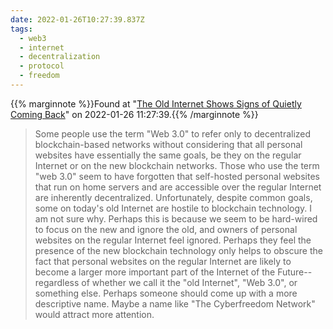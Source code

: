 ```yaml
---
date: 2022-01-26T10:27:39.837Z
tags:
  - web3
  - internet
  - decentralization
  - protocol
  - freedom
---
```

{{% marginnote %}}Found at "[The Old Internet Shows Signs of Quietly Coming Back](https://cheapskatesguide.org/articles/old-internet-coming-back.html)" on 2022-01-26 11:27:39.{{% /marginnote %}}

> Some people use the term "Web 3.0" to refer only to decentralized blockchain-based networks without considering that all personal websites have essentially the same goals, be they on the regular Internet or on the new blockchain networks. Those who use the term "web 3.0" seem to have forgotten that self-hosted personal websites that run on home servers and are accessible over the regular Internet are inherently decentralized. Unfortunately, despite common goals, some on today's old Internet are hostile to blockchain technology. I am not sure why. Perhaps this is because we seem to be hard-wired to focus on the new and ignore the old, and owners of personal websites on the regular Internet feel ignored. Perhaps they feel the presence of the new blockchain technology only helps to obscure the fact that personal websites on the regular Internet are likely to become a larger more important part of the Internet of the Future--regardless of whether we call it the "old Internet", "Web 3.0", or something else. Perhaps someone should come up with a more descriptive name. Maybe a name like "The Cyberfreedom Network" would attract more attention.

